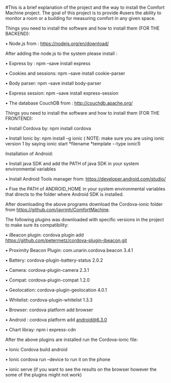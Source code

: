 #This is a brief explanation of the project and the way to install the Comfort Machine project.  The goal of this project is to provide #users the ability to monitor a room or a building for measuring comfort in any given space.

Things you need to install the software and how to install them (FOR THE BACKEND):

•	Node.js from : https://nodejs.org/en/download/ 


After adding the node.js to the system please install : 


•	Express by : npm –save install express

•	Cookies and sessions: npm –save install cookie-parser

•	Body parser: npm –save install  body-parser

•	Express session: npm –save install express-session 

•	The database CouchDB  from : http://couchdb.apache.org/


Things you need to install the software and how to install them (FOR THE FRONTEND):

•	Install Cordova by: npm install cordova

•	Install Ionic by: npm install –g ionic ( NOTE: make sure you are using ionic version 1 by saying ionic start *filename *template --type ionic1)

Installation of Android: 

•	Install java SDK and add the PATH of java SDK in your system environmental variables

•	Install Android Tools manager from: https://developer.android.com/studio/  

•	Fixe the PATH of ANDROID_HOME in your system environmental variables that directs to the folder where Android SDK is installed.

After downloading the above programs download the Cordova-ionic folder from https://github.com/jayrmh/ComfortMachine. 

The following plugins was downloaded with specific versions in the project to make sure its compatibility: 

•	iBeacon plugin: cordova plugin add https://github.com/petermetz/cordova-plugin-ibeacon.git

•	Proximity Beacon Plugin: com.unarin.cordova.beacon 3.4.1


•	Battery: cordova-plugin-battery-status 2.0.2

•	Camera: cordova-plugin-camera 2.3.1

•	Compat: cordova-plugin-compat 1.2.0


•	Geolocation: cordova-plugin-geolocation 4.0.1

•	Whitelist: cordova-plugin-whitelist 1.3.3


•	Browser:  cordova platform add browser

•	Android : cordova platform add android@6.3.0


•	Chart libray: npm i express-cdn

After the above plugins are installed run the Cordova-ionic file:

•	Ionic Cordova build android

•	Ionic cordova run –device to run it on the phone 


•	ionic serve (if you want to see the results on the browser however the some of the plugins might not work) 
  







